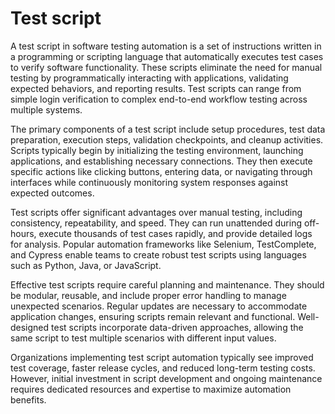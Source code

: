 # Test script

A test script in software testing automation is a set of instructions written in a programming or scripting language that automatically executes test cases to verify software functionality. These scripts eliminate the need for manual testing by programmatically interacting with applications, validating expected behaviors, and reporting results. Test scripts can range from simple login verification to complex end-to-end workflow testing across multiple systems.

The primary components of a test script include setup procedures, test data preparation, execution steps, validation checkpoints, and cleanup activities. Scripts typically begin by initializing the testing environment, launching applications, and establishing necessary connections. They then execute specific actions like clicking buttons, entering data, or navigating through interfaces while continuously monitoring system responses against expected outcomes.

Test scripts offer significant advantages over manual testing, including consistency, repeatability, and speed. They can run unattended during off-hours, execute thousands of test cases rapidly, and provide detailed logs for analysis. Popular automation frameworks like Selenium, TestComplete, and Cypress enable teams to create robust test scripts using languages such as Python, Java, or JavaScript.

Effective test scripts require careful planning and maintenance. They should be modular, reusable, and include proper error handling to manage unexpected scenarios. Regular updates are necessary to accommodate application changes, ensuring scripts remain relevant and functional. Well-designed test scripts incorporate data-driven approaches, allowing the same script to test multiple scenarios with different input values.

Organizations implementing test script automation typically see improved test coverage, faster release cycles, and reduced long-term testing costs. However, initial investment in script development and ongoing maintenance requires dedicated resources and expertise to maximize automation benefits.

